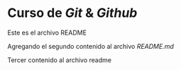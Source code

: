 # Curso de _Git_ & _Github_

Este es el archivo README

Agregando el segundo contenido al archivo _README.md_

Tercer contenido al archivo readme